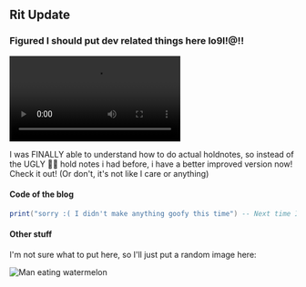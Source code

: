 ## Rit Update

### Figured I should put dev related things here lo9l!@!!

<!--Load video from assets/-->
<video controls>
  <source src="assets/ritupdate-holdnotes.mp4" type="video/mp4">
</video>

I was FINALLY able to understand how to do actual holdnotes, so instead of the UGLY 🤢🤮 hold notes i had before, i have a better improved version now! Check it out! (Or don't, it's not like I care or anything)

#### Code of the blog

```lua
print("sorry :( I didn't make anything goofy this time") -- Next time I'll make something goofy!!
```

#### Other stuff

I'm not sure what to put here, so I'll just put a random image here:

![Man eating watermelon](https://c7.alamy.com/comp/F61DBF/bizarre-man-eating-watermelon-outdoors-in-summer-F61DBF.jpg)